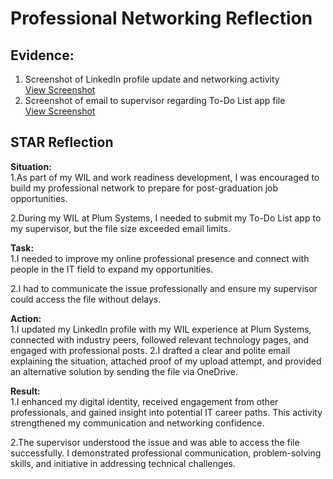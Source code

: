 # Professional Networking Reflection

## Evidence:
1. Screenshot of LinkedIn profile update and networking activity  
[View Screenshot](../evidence/professional_networking/linkedin_profile_screenshot.png)
2. Screenshot of email to supervisor regarding To-Do List app file  
[View Screenshot](../evidence/professional_networking/todo_app_email.png)


## STAR Reflection

**Situation:**  
1.As part of my WIL and work readiness development, I was encouraged to build my professional network to prepare for post-graduation job opportunities.

2.During my WIL at Plum Systems, I needed to submit my To-Do List app to my supervisor, but the file size exceeded email limits.


**Task:**  
1.I needed to improve my online professional presence and connect with people in the IT field to expand my opportunities.

2.I had to communicate the issue professionally and ensure my supervisor could access the file without delays.

**Action:**  
1.I updated my LinkedIn profile with my WIL experience at Plum Systems, connected with industry peers, followed relevant technology pages, and engaged with professional posts.
2.I drafted a clear and polite email explaining the situation, attached proof of my upload attempt, and provided an alternative solution by sending the file via OneDrive.

**Result:**  
1.I enhanced my digital identity, received engagement from other professionals, and gained insight into potential IT career paths. This activity strengthened my communication and networking confidence.

2.The supervisor understood the issue and was able to access the file successfully. I demonstrated professional communication, problem-solving skills, and initiative in addressing technical challenges.
